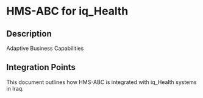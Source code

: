 # HMS-ABC for iq_Health

## Description

Adaptive Business Capabilities

## Integration Points

This document outlines how HMS-ABC is integrated with iq_Health systems in Iraq.
